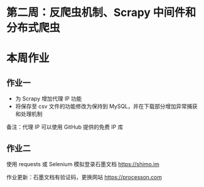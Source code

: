 # 第二周：反爬虫机制、Scrapy 中间件和分布式爬虫



# 本周作业

## 作业一

- 为 Scrapy 增加代理 IP 功能
- 将保存至 csv 文件的功能修改为保持到 MySQL，并在下载部分增加异常捕获和处理机制

备注：代理 IP 可以使用 GitHub 提供的免费 IP 库





## 作业二

使用 requests 或 Selenium 模拟登录石墨文档 [ https://shimo.im ](https://shimo.im)



作业更新：石墨文档有验证码，更换网站 https://processon.com

